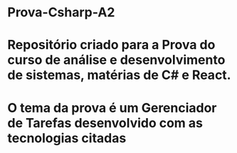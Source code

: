 # Prova-Csharp-A2
 
# Repositório criado para a Prova do curso de análise e desenvolvimento de sistemas, matérias de C# e React.
# O tema da prova é um Gerenciador de Tarefas desenvolvido com as tecnologias citadas
